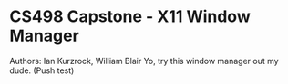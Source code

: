 # CS498 Capstone - X11 Window Manager #

Authors: Ian Kurzrock, William Blair
Yo, try this window manager out my dude. (Push test)
